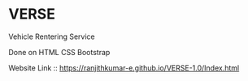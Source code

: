 # VERSE
Vehicle Rentering Service

Done on HTML CSS Bootstrap

Website Link :: https://ranjithkumar-e.github.io/VERSE-1.0/Index.html
